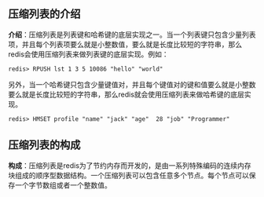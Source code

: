 ## 压缩列表的介绍  
**介绍**：压缩列表是列表键和哈希键的底层实现之一。当一个列表键只包含少量列表项，并且每个列表项要么就是小整数值，要么就是长度比较短的字符串，那么redis会使用压缩列表来做列表键的底层实现。例如：
```
redis> RPUSH lst 1 3 5 10086 "hello" "world"
```
另外，当一个哈希键只包含少量键值对，并且每个键值对的键和值要么就是小整数要么就是长度比较短的字符串，那么redis就会使用压缩列表来做哈希键的底层实现。  
```
redis> HMSET profile "name" "jack" "age"  28 "job" "Programmer" 
```
## 压缩列表的构成  
**构成**：压缩列表是redis为了节约内存而开发的，是由一系列特殊编码的连续内存块组成的顺序型数据结构。一个压缩列表可以包含任意多个节点。每个节点可以保存一个字节数组或者一个整数值。    
